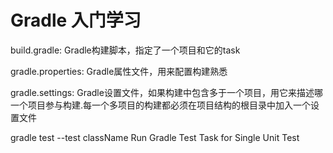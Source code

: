 # Gradle 入门学习

build.gradle: Gradle构建脚本，指定了一个项目和它的task

gradle.properties: Gradle属性文件，用来配置构建熟悉

gradle.settings: Gradle设置文件，如果构建中包含多于一个项目，用它来描述哪一个项目参与构建.每一个多项目的构建都必须在项目结构的根目录中加入一个设置文件

gradle test --test className Run Gradle Test Task for Single Unit Test

